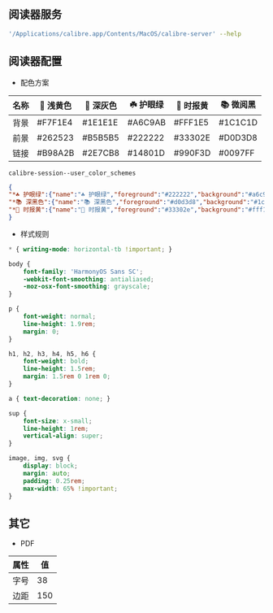 ## 阅读器服务

```sh
'/Applications/calibre.app/Contents/MacOS/calibre-server' --help
```

## 阅读器配置

- 配色方案

| 名称 |  浅黄色 |  深灰色 | ☘️ 护眼绿 | 🍂 时报黄 | 📚 微阅黑 |
| --- | --- | --- | --- | --- | --- |
| 背景 | #F7F1E4 | #1E1E1E | #A6C9AB | #FFF1E5 | #1C1C1D |
| 前景 | #262523 | #B5B5B5 | #222222 | #33302E | #D0D3D8 |
| 链接 | #B98A2B | #2E7CB8 | #14801D | #990F3D | #0097FF |

`calibre-session--user_color_schemes`
```json
{
"*☘️ 护眼绿":{"name":"☘️ 护眼绿","foreground":"#222222","background":"#a6c9ab","link":"#14801d"},
"*📚 深黑色":{"name":"📚 深黑色","foreground":"#d0d3d8","background":"#1c1c1d","link":"#0097ff"},
"*🍂 时报黄":{"name":"🍂 时报黄","foreground":"#33302e","background":"#fff1e5","link":"#990f3d"}
}
```

- 样式规则

```css
* { writing-mode: horizontal-tb !important; }
```

```css
body {
    font-family: 'HarmonyOS Sans SC';
    -webkit-font-smoothing: antialiased;
    -moz-osx-font-smoothing: grayscale;
}

p {
    font-weight: normal;
    line-height: 1.9rem;
    margin: 0;
}

h1, h2, h3, h4, h5, h6 {
    font-weight: bold;
    line-height: 1.5rem;
    margin: 1.5rem 0 1rem 0;
}

a { text-decoration: none; }

sup {
    font-size: x-small;
    line-height: 1rem;
    vertical-align: super;
}

image, img, svg {
    display: block;
    margin: auto;
    padding: 0.25rem;
    max-width: 65% !important;
}
```

## 其它

- PDF

| 属性 | 值 |
| --- | --- |
| 字号 | 38 |
| 边距 | 150 |
